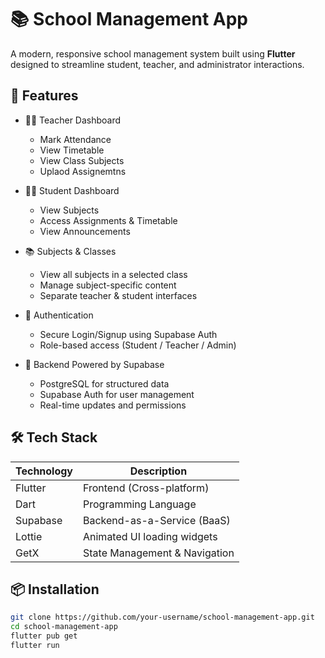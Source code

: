 # 📚 School Management App

A modern, responsive school management system built using **Flutter** designed to streamline student, teacher, and administrator interactions.

## 🚀 Features

- 👨‍🏫 Teacher Dashboard
  - Mark Attendance
  - View Timetable
  - View Class Subjects
  - Uplaod Assignemtns

- 🧑‍🎓 Student Dashboard
  - View Subjects
  - Access Assignments & Timetable
  - View Announcements

- 📚 Subjects & Classes
  - View all subjects in a selected class
  - Manage subject-specific content
  - Separate teacher & student interfaces

- 🔐 Authentication
  - Secure Login/Signup using Supabase Auth
  - Role-based access (Student / Teacher / Admin)

- 💾 Backend Powered by Supabase
  - PostgreSQL for structured data
  - Supabase Auth for user management
  - Real-time updates and permissions

## 🛠️ Tech Stack

| Technology | Description                    |
|------------|--------------------------------|
| Flutter    | Frontend (Cross-platform)      |
| Dart       | Programming Language           |
| Supabase   | Backend-as-a-Service (BaaS)    |
| Lottie     | Animated UI loading widgets    |
| GetX       | State Management & Navigation  |

## 📦 Installation

```bash
git clone https://github.com/your-username/school-management-app.git
cd school-management-app
flutter pub get
flutter run
